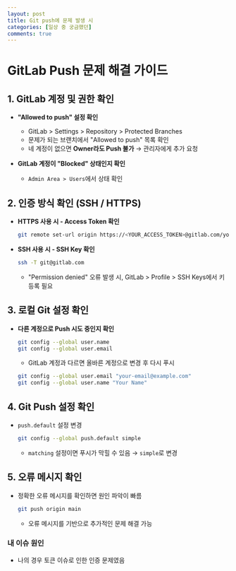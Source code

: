 ```yaml
---
layout: post
title: Git push에 문제 발생 시
categories: [일상 중 궁금했던]
comments: true
---
```


# GitLab Push 문제 해결 가이드

## 1. GitLab 계정 및 권한 확인
- **"Allowed to push" 설정 확인**  
  - GitLab > Settings > Repository > Protected Branches
  - 문제가 되는 브랜치에서 "Allowed to push" 목록 확인
  - 네 계정이 없으면 **Owner라도 Push 불가** → 관리자에게 추가 요청

- **GitLab 계정이 "Blocked" 상태인지 확인**  
  - `Admin Area > Users`에서 상태 확인
  
## 2. 인증 방식 확인 (SSH / HTTPS)
- **HTTPS 사용 시 - Access Token 확인**  
  ```sh
  git remote set-url origin https://<YOUR_ACCESS_TOKEN>@gitlab.com/your-repo.git
  ```
- **SSH 사용 시 - SSH Key 확인**  
  ```sh
  ssh -T git@gitlab.com
  ```
  - "Permission denied" 오류 발생 시, GitLab > Profile > SSH Keys에서 키 등록 필요

## 3. 로컬 Git 설정 확인
- **다른 계정으로 Push 시도 중인지 확인**  
  ```sh
  git config --global user.name
  git config --global user.email
  ```
  - GitLab 계정과 다르면 올바른 계정으로 변경 후 다시 푸시
  ```sh
  git config --global user.email "your-email@example.com"
  git config --global user.name "Your Name"
  ```

## 4. Git Push 설정 확인
- `push.default` 설정 변경
  ```sh
  git config --global push.default simple
  ```
  - `matching` 설정이면 푸시가 막힐 수 있음 → `simple`로 변경

## 5. 오류 메시지 확인
- 정확한 오류 메시지를 확인하면 원인 파악이 빠름
  ```sh
  git push origin main
  ```
  - 오류 메시지를 기반으로 추가적인 문제 해결 가능

### 내 이슈 원인
- 나의 경우 토큰 이슈로 인한 인증 문제였음

